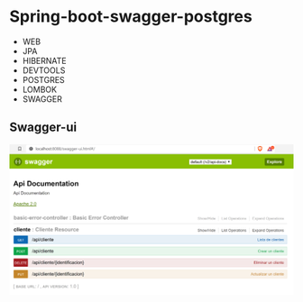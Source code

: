 # Spring-boot-swagger-postgres

- WEB
- JPA
- HIBERNATE
- DEVTOOLS
- POSTGRES
- LOMBOK
- SWAGGER

## Swagger-ui
![swagger-ui](file/swagger-ui.png)
